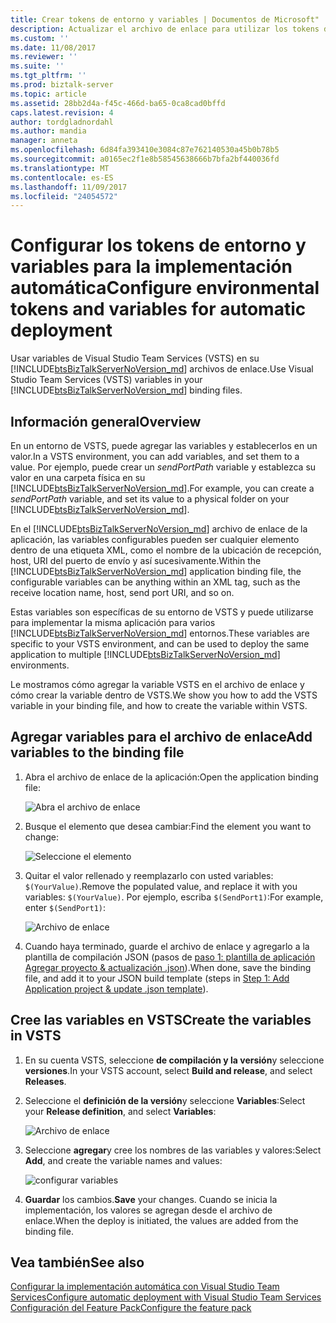 ```yaml
---
title: Crear tokens de entorno y variables | Documentos de Microsoft"
description: Actualizar el archivo de enlace para utilizar los tokens de entorno y crear variables en VSTS para automatizar la implementación de aplicaciones de BizTalk Server
ms.custom: ''
ms.date: 11/08/2017
ms.reviewer: ''
ms.suite: ''
ms.tgt_pltfrm: ''
ms.prod: biztalk-server
ms.topic: article
ms.assetid: 28bb2d4a-f45c-466d-ba65-0ca8cad0bffd
caps.latest.revision: 4
author: tordgladnordahl
ms.author: mandia
manager: anneta
ms.openlocfilehash: 6d84fa393410e3084c87e762140530a45b0b78b5
ms.sourcegitcommit: a0165ec2f1e8b58545638666b7bfa2bf440036fd
ms.translationtype: MT
ms.contentlocale: es-ES
ms.lasthandoff: 11/09/2017
ms.locfileid: "24054572"
---
```

# <a name="configure-environmental-tokens-and-variables-for-automatic-deployment"></a><span data-ttu-id="c66cd-103">Configurar los tokens de entorno y variables para la implementación automática</span><span class="sxs-lookup"><span data-stu-id="c66cd-103">Configure environmental tokens and variables for automatic deployment</span></span>
<span data-ttu-id="c66cd-104">Usar variables de Visual Studio Team Services (VSTS) en su [!INCLUDE[btsBizTalkServerNoVersion_md](../includes/btsbiztalkservernoversion-md.md)] archivos de enlace.</span><span class="sxs-lookup"><span data-stu-id="c66cd-104">Use Visual Studio Team Services (VSTS) variables in your [!INCLUDE[btsBizTalkServerNoVersion_md](../includes/btsbiztalkservernoversion-md.md)] binding files.</span></span>

## <a name="overview"></a><span data-ttu-id="c66cd-105">Información general</span><span class="sxs-lookup"><span data-stu-id="c66cd-105">Overview</span></span>
<span data-ttu-id="c66cd-106">En un entorno de VSTS, puede agregar las variables y establecerlos en un valor.</span><span class="sxs-lookup"><span data-stu-id="c66cd-106">In a VSTS environment, you can add variables, and set them to a value.</span></span> <span data-ttu-id="c66cd-107">Por ejemplo, puede crear un *sendPortPath* variable y establezca su valor en una carpeta física en su [!INCLUDE[btsBizTalkServerNoVersion_md](../includes/btsbiztalkservernoversion-md.md)].</span><span class="sxs-lookup"><span data-stu-id="c66cd-107">For example, you can create a *sendPortPath* variable, and set its value to a physical folder on your [!INCLUDE[btsBizTalkServerNoVersion_md](../includes/btsbiztalkservernoversion-md.md)].</span></span> 

<span data-ttu-id="c66cd-108">En el [!INCLUDE[btsBizTalkServerNoVersion_md](../includes/btsbiztalkservernoversion-md.md)] archivo de enlace de la aplicación, las variables configurables pueden ser cualquier elemento dentro de una etiqueta XML, como el nombre de la ubicación de recepción, host, URI del puerto de envío y así sucesivamente.</span><span class="sxs-lookup"><span data-stu-id="c66cd-108">Within the [!INCLUDE[btsBizTalkServerNoVersion_md](../includes/btsbiztalkservernoversion-md.md)] application binding file, the configurable variables can be anything within an XML tag, such as the receive location name, host, send port URI, and so on.</span></span> 

<span data-ttu-id="c66cd-109">Estas variables son específicas de su entorno de VSTS y puede utilizarse para implementar la misma aplicación para varios [!INCLUDE[btsBizTalkServerNoVersion_md](../includes/btsbiztalkservernoversion-md.md)] entornos.</span><span class="sxs-lookup"><span data-stu-id="c66cd-109">These variables are specific to your VSTS environment, and can be used to deploy the same application to multiple [!INCLUDE[btsBizTalkServerNoVersion_md](../includes/btsbiztalkservernoversion-md.md)] environments.</span></span> 

<span data-ttu-id="c66cd-110">Le mostramos cómo agregar la variable VSTS en el archivo de enlace y cómo crear la variable dentro de VSTS.</span><span class="sxs-lookup"><span data-stu-id="c66cd-110">We show you how to add the VSTS variable in your binding file, and how to create the variable within VSTS.</span></span> 

## <a name="add-variables-to-the-binding-file"></a><span data-ttu-id="c66cd-111">Agregar variables para el archivo de enlace</span><span class="sxs-lookup"><span data-stu-id="c66cd-111">Add variables to the binding file</span></span>

1. <span data-ttu-id="c66cd-112">Abra el archivo de enlace de la aplicación:</span><span class="sxs-lookup"><span data-stu-id="c66cd-112">Open the application binding file:</span></span>

    ![Abra el archivo de enlace](../core/media/biztalk-feature-pack-1-binding-1.png)

2. <span data-ttu-id="c66cd-114">Busque el elemento que desea cambiar:</span><span class="sxs-lookup"><span data-stu-id="c66cd-114">Find the element you want to change:</span></span>

    ![Seleccione el elemento](../core/media/biztalk-feature-pack-1-binding-2.png)
    
3. <span data-ttu-id="c66cd-116">Quitar el valor rellenado y reemplazarlo con usted variables: `$(YourValue)`.</span><span class="sxs-lookup"><span data-stu-id="c66cd-116">Remove the populated value, and replace it with you variables: `$(YourValue)`.</span></span> <span data-ttu-id="c66cd-117">Por ejemplo, escriba `$(SendPort1)`:</span><span class="sxs-lookup"><span data-stu-id="c66cd-117">For example, enter `$(SendPort1)`:</span></span> 

    ![Archivo de enlace](../core/media/biztalk-feature-pack-1-binding-3.png)

4. <span data-ttu-id="c66cd-119">Cuando haya terminado, guarde el archivo de enlace y agregarlo a la plantilla de compilación JSON (pasos de [paso 1: plantilla de aplicación Agregar proyecto & actualización .json](feature-pack-add-application-project.md)).</span><span class="sxs-lookup"><span data-stu-id="c66cd-119">When done, save the binding file, and add it to your JSON build template (steps in [Step 1: Add Application project & update .json template](feature-pack-add-application-project.md)).</span></span>

## <a name="create-the-variables-in-vsts"></a><span data-ttu-id="c66cd-120">Cree las variables en VSTS</span><span class="sxs-lookup"><span data-stu-id="c66cd-120">Create the variables in VSTS</span></span>

1. <span data-ttu-id="c66cd-121">En su cuenta VSTS, seleccione **de compilación y la versión**y seleccione **versiones**.</span><span class="sxs-lookup"><span data-stu-id="c66cd-121">In your VSTS account, select **Build and release**, and select **Releases**.</span></span>

2. <span data-ttu-id="c66cd-122">Seleccione el **definición de la versión**y seleccione **Variables**:</span><span class="sxs-lookup"><span data-stu-id="c66cd-122">Select your **Release definition**, and select **Variables**:</span></span>  

    ![Archivo de enlace](../core/media/vsts-release-variables.png)

3. <span data-ttu-id="c66cd-124">Seleccione **agregar**y cree los nombres de las variables y valores:</span><span class="sxs-lookup"><span data-stu-id="c66cd-124">Select **Add**, and create the variable names and values:</span></span>   

    ![configurar variables](../core/media/environment-specific-variables.png)

4. <span data-ttu-id="c66cd-126">**Guardar** los cambios.</span><span class="sxs-lookup"><span data-stu-id="c66cd-126">**Save** your changes.</span></span> <span data-ttu-id="c66cd-127">Cuando se inicia la implementación, los valores se agregan desde el archivo de enlace.</span><span class="sxs-lookup"><span data-stu-id="c66cd-127">When the deploy is initiated, the values are added from the binding file.</span></span>

## <a name="see-also"></a><span data-ttu-id="c66cd-128">Vea también</span><span class="sxs-lookup"><span data-stu-id="c66cd-128">See also</span></span>
[<span data-ttu-id="c66cd-129">Configurar la implementación automática con Visual Studio Team Services</span><span class="sxs-lookup"><span data-stu-id="c66cd-129">Configure automatic deployment with Visual Studio Team Services</span></span>](configure-automatic-deployment-with-visual-studio-team-services-in-biztalk.md)  
[<span data-ttu-id="c66cd-130">Configuración del Feature Pack</span><span class="sxs-lookup"><span data-stu-id="c66cd-130">Configure the feature pack</span></span>](configure-the-feature-pack.md)